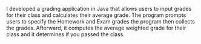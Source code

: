 
I developed a grading application in Java that allows users to input grades for their class and calculates their average grade.
The program prompts users to specify the Homework and Exam grades the program then collects the grades. Afterward, 
it computes the average weighted grade for their class and it determines if you passed the class. 
